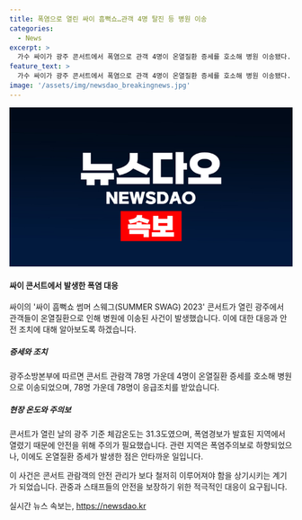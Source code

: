 ```yaml
---
title: 폭염으로 열린 싸이 흠뻑쇼…관객 4명 탈진 등 병원 이송
categories:
  - News
excerpt: >
  가수 싸이가 광주 콘서트에서 폭염으로 관객 4명이 온열질환 증세를 호소해 병원 이송됐다. 78명이 응급조치를 받았으며, 안전사고는 없었으나 폭염 주의보가 발령된 지역에서 열린 콘서트로 논란이 일고 있다. 폭염 속에서의 대규모 이벤트에 대한 안전 대책 부재와 폭염 대비가 필요한 상황임을 시사한다.
feature_text: >
  가수 싸이가 광주 콘서트에서 폭염으로 관객 4명이 온열질환 증세를 호소해 병원 이송됐다. 78명이 응급조치를 받았으며, 안전사고는 없었으나 폭염 주의보가 발령된 지역에서 열린 콘서트로 논란이 일고 있다. 폭염 속에서의 대규모 이벤트에 대한 안전 대책 부재와 폭염 대비가 필요한 상황임을 시사한다.
image: '/assets/img/newsdao_breakingnews.jpg'
---
```


<p><img src="/assets/img/newsdao_breakingnews.jpg" alt="ontimetimes 속보" /></p>

<h4>싸이 콘서트에서 발생한 폭염 대응</h4>

<p>싸이의 '싸이 흠뻑쇼 썸머 스웨그(SUMMER SWAG) 2023' 콘서트가 열린 광주에서 관객들이 온열질환으로 인해 병원에 이송된 사건이 발생했습니다. 이에 대한 대응과 안전 조치에 대해 알아보도록 하겠습니다.</p>

<h5>증세와 조치</h5>

<p>광주소방본부에 따르면 콘서트 관람객 78명 가운데 4명이 온열질환 증세를 호소해 병원으로 이송되었으며, 78명 가운데 78명이 응급조치를 받았습니다. </p>

<h5>현장 온도와 주의보</h5>

<p>콘서트가 열린 날의 광주 기준 체감온도는 31.3도였으며, 폭염경보가 발효된 지역에서 열렸기 때문에 안전을 위해 주의가 필요했습니다. 관련 지역은 폭염주의보로 하향되었으나, 이에도 온열질환 증세가 발생한 점은 안타까운 일입니다.</p>

<p>이 사건은 콘서트 관람객의 안전 관리가 보다 철저히 이루어져야 함을 상기시키는 계기가 되었습니다. 관중과 스태프들의 안전을 보장하기 위한 적극적인 대응이 요구됩니다.</p>
실시간 뉴스 속보는, <a href="https://newsdao.kr" rel="dofollow">https://newsdao.kr</a>



